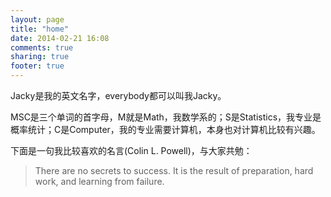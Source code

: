 ```yaml
---
layout: page
title: "home"
date: 2014-02-21 16:08
comments: true
sharing: true
footer: true
---
```


Jacky是我的英文名字，everybody都可以叫我Jacky。

MSC是三个单词的首字母，M就是Math，我数学系的；S是Statistics，我专业是概率统计；C是Computer，我的专业需要计算机，本身也对计算机比较有兴趣。

下面是一句我比较喜欢的名言(Colin L. Powell)，与大家共勉： 

> There are no secrets to success. It is the result of preparation, hard work, and learning from failure. 